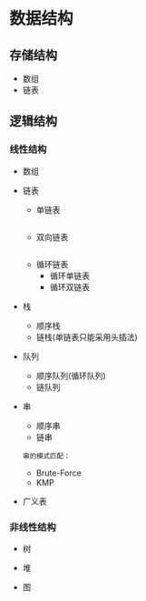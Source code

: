 # 数据结构

## 存储结构
* 数组
* 链表

## 逻辑结构

### 线性结构
* 数组
   
* 链表
  * 单链表
    ```Mermaid
    ```  
  * 双向链表
    ```Mermaid
    ``` 
  * 循环链表
    * 循环单链表
    * 循环双链表
         
* 栈   
  * 顺序栈
  * 链栈(单链表只能采用头插法)

* 队列
  * 顺序队列(循环队列)
  * 链队列
       
* 串 
  * 顺序串 
  * 链串
    
  `串的模式匹配：`
   * Brute-Force
   * KMP

* 广义表

### 非线性结构
* 树
  
* 堆
  
* 图